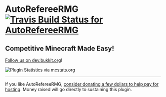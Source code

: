 # AutoRefereeRMG [![Travis Build Status for AutoRefereeRMG](https://secure.travis-ci.org/rmct/AutoRefereeRMG.png?branch=master)](http://travis-ci.org/#!/rmct/AutoRefereeRMG)

## Competitive Minecraft Made Easy!

[Follow us on dev.bukkit.org](http://dev.bukkit.org/server-mods/autoreferee/)!

[![Plugin Statistics via mcstats.org](http://mcstats.org/signature/AutoReferee.png)](http://mcstats.org/plugin/AutoReferee)

---

If you like AutoRefereeRMG, [consider donating a few dollars to help pay for hosting](https://www.paypal.com/cgi-bin/webscr?cmd=_donations&business=authorblues%40gmail%2ecom&lc=US&item_name=AutoRefereeRMG&currency_code=USD&bn=PP%2dDonationsBF%3abtn_donate_LG%2egif%3aNonHosted). Money raised will go directly to sustaining this plugin.
